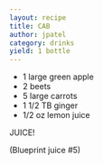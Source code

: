 ```yaml
---
layout: recipe
title: CAB
author: jpatel
category: drinks
yield: 1 bottle
---
```

* 1 large green apple
* 2 beets
* 5 large carrots
* 1 1/2 TB ginger
* 1/2 oz lemon juice

JUICE!

(Blueprint juice #5)